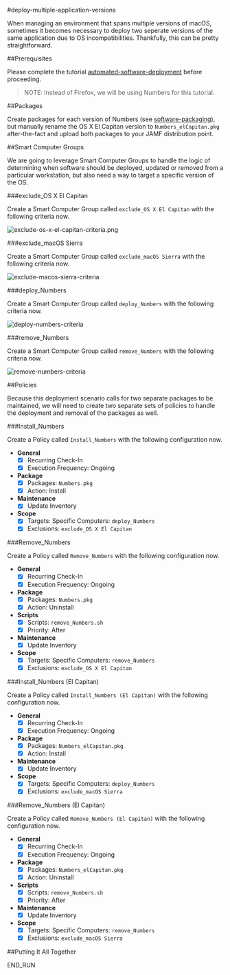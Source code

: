 #deploy-multiple-application-versions

When managing an environment that spans multiple versions of macOS, sometimes it becomes necessary to deploy two seperate versions of the same application due to OS incompatibilities. Thankfully, this can be pretty straightforward.

##Prerequisites

Please complete the tutorial [automated-software-deployment](https://github.com/ToplessBanana/tutorials/tree/master/HOW-TO-automated-software-deployment) before proceeding.

> NOTE: Instead of Firefox, we will be using Numbers for this tutorial.

##Packages

Create packages for each version of Numbers (see [software-packaging](https://github.com/ToplessBanana/tutorials/tree/master/HOW-TO-software-packaging)), but manually rename the OS X El Capitan version to `Numbers_elCapitan.pkg` after-the-fact and upload both packages to your JAMF distribution point.

##Smart Computer Groups

We are going to leverage Smart Computer Groups to handle the logic of determining when software should be deployed, updated or removed from a particular workstation, but also need a way to target a specific version of the OS.

###exclude_OS X El Capitan

Create a Smart Computer Group called `exclude_OS X El Capitan` with the following criteria now.

![exclude-os-x-el-capitan-criteria.png](https://github.com/ToplessBanana/tutorials/blob/master/HOW-TO-deploy-multiple-application-versions/resources/exclude-os-x-el-capitan-criteria.png)

###exclude_macOS Sierra

Create a Smart Computer Group called `exclude_macOS Sierra` with the following criteria now.

![exclude-macos-sierra-criteria](https://github.com/ToplessBanana/tutorials/blob/master/HOW-TO-deploy-multiple-application-versions/resources/exclude-macos-sierra-criteria.png)

###deploy_Numbers

Create a Smart Computer Group called `deploy_Numbers` with the following criteria now.

![deploy-numbers-criteria](https://github.com/ToplessBanana/tutorials/blob/master/HOW-TO-deploy-multiple-application-versions/resources/deploy-numbers-criteria.png)

###remove_Numbers

Create a Smart Computer Group called `remove_Numbers` with the following criteria now.

![remove-numbers-criteria](https://github.com/ToplessBanana/tutorials/blob/master/HOW-TO-deploy-multiple-application-versions/resources/remove-numbers-criteria.png)

##Policies

Because this deployment scenario calls for two separate packages to be maintained, we will need to create two separate sets of policies to handle the deployment and removal of the packages as well.

###Install_Numbers

Create a Policy called `Install_Numbers` with the following configuration now.

- **General**
  - [x] Recurring Check-In
  - [x] Execution Frequency: Ongoing
- **Package**
  - [x] Packages: `Numbers.pkg`
  - [x] Action: Install
- **Maintenance**
  - [x] Update Inventory
- **Scope**
  - [x] Targets: Specific Computers: `deploy_Numbers`
  - [x] Exclusions: `exclude_OS X El Capitan`

###Remove_Numbers

Create a Policy called `Remove_Numbers` with the following configuration now.

- **General**
  - [x] Recurring Check-In
  - [x] Execution Frequency: Ongoing
- **Package**
  - [x] Packages: `Numbers.pkg`
  - [x] Action: Uninstall
- **Scripts**
  - [x] Scripts: `remove_Numbers.sh`
  - [x] Priority: After
- **Maintenance**
  - [x] Update Inventory
- **Scope**
  - [x] Targets: Specific Computers: `remove_Numbers`
  - [x] Exclusions: `exclude_OS X El Capitan`
  
###Install_Numbers (El Capitan)

Create a Policy called `Install_Numbers (El Capitan)` with the following configuration now.

- **General**
  - [x] Recurring Check-In
  - [x] Execution Frequency: Ongoing
- **Package**
  - [x] Packages: `Numbers_elCapitan.pkg`
  - [x] Action: Install
- **Maintenance**
  - [x] Update Inventory
- **Scope**
  - [x] Targets: Specific Computers: `deploy_Numbers`
  - [x] Exclusions: `exclude_macOS Sierra`

###Remove_Numbers (El Capitan)

Create a Policy called `Remove_Numbers (El Capitan)` with the following configuration now.

- **General**
  - [x] Recurring Check-In
  - [x] Execution Frequency: Ongoing
- **Package**
  - [x] Packages: `Numbers_elCapitan.pkg`
  - [x] Action: Uninstall
- **Scripts**
  - [x] Scripts: `remove_Numbers.sh`
  - [x] Priority: After
- **Maintenance**
  - [x] Update Inventory
- **Scope**
  - [x] Targets: Specific Computers: `remove_Numbers`
  - [x] Exclusions: `exclude_macOS Sierra`

##Putting It All Together

END_RUN

